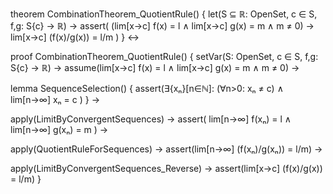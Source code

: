 theorem CombinationTheorem_QuotientRule() {
  let(S ⊆ ℝ: OpenSet, c ∈ S, f,g: S\{c} → ℝ) →
  assert(
    (lim[x→c] f(x) = l ∧ lim[x→c] g(x) = m ∧ m ≠ 0) →
    lim[x→c] (f(x)/g(x)) = l/m
  )
} ↔

proof CombinationTheorem_QuotientRule() {
  setVar(S: OpenSet, c ∈ S, f,g: S\{c} → ℝ) →
  assume(lim[x→c] f(x) = l ∧ lim[x→c] g(x) = m ∧ m ≠ 0) →
  
  lemma SequenceSelection() {
    assert(∃{xₙ}[n∈ℕ]: 
      (∀n>0: xₙ ≠ c) ∧
      lim[n→∞] xₙ = c
    )
  } →
  
  apply(LimitByConvergentSequences) →
  assert(
    lim[n→∞] f(xₙ) = l ∧
    lim[n→∞] g(xₙ) = m
  ) →
  
  apply(QuotientRuleForSequences) →
  assert(lim[n→∞] (f(xₙ)/g(xₙ)) = l/m) →
  
  apply(LimitByConvergentSequences_Reverse) →
  assert(lim[x→c] (f(x)/g(x)) = l/m)
}